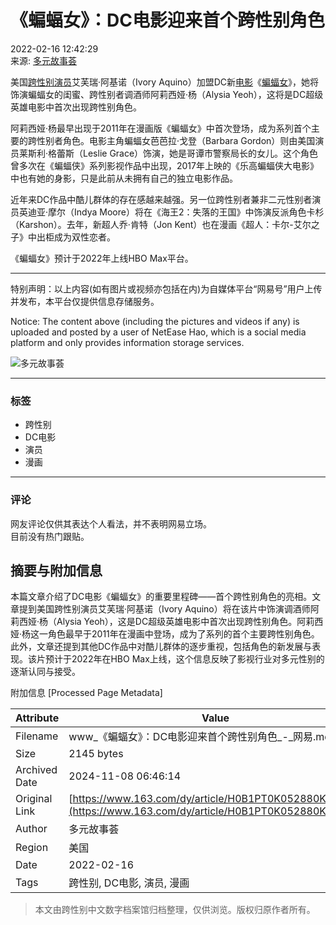 # 《蝙蝠女》：DC电影迎来首个跨性别角色

2022-02-16 12:42:29  
来源: [多元故事荟](https://www.163.com/dy/media/T1411113117590.html)

美国[跨性别](https://ent.163.com/keywords/8/e/8de86027522b/1.html)[演员](https://ent.163.com/keywords/6/1/6f145458/1.html)艾芙瑞·阿基诺（Ivory Aquino）加盟DC新[电影](https://ent.163.com/keywords/7/3/75355f71/1.html)《[蝙蝠女](https://ent.163.com/keywords/8/5/875987605973/1.html)》，她将饰演蝙蝠女的闺蜜、跨性别者调酒师阿莉西娅·杨（Alysia Yeoh），这将是DC超级英雄电影中首次出现跨性别角色。

阿莉西娅·杨最早出现于2011年在漫画版《蝙蝠女》中首次登场，成为系列首个主要的跨性别者角色。电影主角蝙蝠女芭芭拉·戈登（Barbara Gordon）则由美国演员莱斯利·格蕾斯（Leslie Grace）饰演，她是哥谭市警察局长的女儿。这个角色曾多次在《蝙蝠侠》系列影视作品中出现，2017年上映的《乐高蝙蝠侠大电影》中也有她的身影，只是此前从未拥有自己的独立电影作品。

近年来DC作品中酷儿群体的存在感越来越强。另一位跨性别者兼非二元性别者演员英迪亚·摩尔（Indya Moore）将在《海王2：失落的王国》中饰演反派角色卡杉（Karshon）。去年，新超人乔·肯特（Jon Kent）也在漫画《超人：卡尔-艾尔之子》中出柜成为双性恋者。

《蝙蝠女》预计于2022年上线HBO Max平台。

---

特别声明：以上内容(如有图片或视频亦包括在内)为自媒体平台“网易号”用户上传并发布，本平台仅提供信息存储服务。

Notice: The content above (including the pictures and videos if any) is uploaded and posted by a user of NetEase Hao, which is a social media platform and only provides information storage services.

![多元故事荟](http://cms-bucket.ws.126.net/2021/0908/0874c450j00qz3z8j003rc000sg00sgc.jpg)

---

### 标签
- 跨性别
- DC电影
- 演员
- 漫画

---

### 评论
网友评论仅供其表达个人看法，并不表明网易立场。  
目前没有热门跟贴。

## 摘要与附加信息

<!-- tcd_abstract -->
本篇文章介绍了DC电影《蝙蝠女》的重要里程碑——首个跨性别角色的亮相。文章提到美国跨性别演员艾芙瑞·阿基诺（Ivory Aquino）将在该片中饰演调酒师阿莉西娅·杨（Alysia Yeoh），这是DC超级英雄电影中首次出现跨性别角色。阿莉西娅·杨这一角色最早于2011年在漫画中登场，成为了系列的首个主要跨性别角色。此外，文章还提到其他DC作品中对酷儿群体的逐步重视，包括角色的新发展与表现。该片预计于2022年在HBO Max上线，这个信息反映了影视行业对多元性别的逐渐认同与接受。
<!-- tcd_abstract_end -->

附加信息 [Processed Page Metadata]

| Attribute       | Value                                  |
|-----------------|----------------------------------------|
| Filename        | www_《蝙蝠女》：DC电影迎来首个跨性别角色_-_网易.md                             |
| Size            | 2145 bytes                           |
| Archived Date   | 2024-11-08 06:46:14                             |
| Original Link   | [https://www.163.com/dy/article/H0B1PT0K052880KM.html](https://www.163.com/dy/article/H0B1PT0K052880KM.html)                       |
| Author          | 多元故事荟                               |
| Region          | 美国                               |
| Date            | 2022-02-16                                 |
| Tags            | 跨性别, DC电影, 演员, 漫画                                 |
>
> 本文由跨性别中文数字档案馆归档整理，仅供浏览。版权归原作者所有。
>